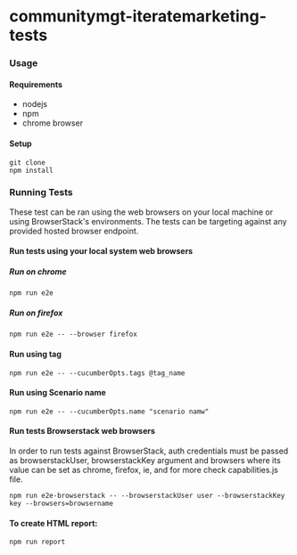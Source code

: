 # communitymgt-iteratemarketing-tests 

### Usage

#### Requirements

* nodejs
* npm
* chrome browser

#### Setup
```
git clone 
npm install
```

### Running Tests
These test can be ran using the web browsers on your local machine or using BrowserStack's environments. The tests can be targeting against any provided hosted browser endpoint.

#### Run tests using your local system web browsers

##### Run on chrome
```
npm run e2e 
```

##### Run on firefox
```
npm run e2e -- --browser firefox
```

#### Run using tag
```
npm run e2e -- --cucumberOpts.tags @tag_name
```
#### Run using Scenario name
```
npm run e2e -- --cucumberOpts.name "scenario namw"
```

#### Run tests Browserstack web browsers

In order to run tests against BrowserStack, auth credentials must be passed as browserstackUser, browserstackKey argument and 
browsers where its value can be set as chrome, firefox, ie, and for more check capabilities.js file.

```
npm run e2e-browserstack -- --browserstackUser user --browserstackKey key --browsers=browsername
```

#### To create HTML report:
```
npm run report
```
